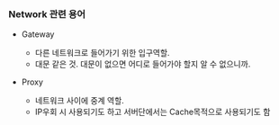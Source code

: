 
### Network 관련 용어

* Gateway 
  + 다른 네트워크로 들어가기 위한 입구역할. 
  + 대문 같은 것. 대문이 없으면 어디로 들어가야 할지 알 수 없으니까. 

* Proxy
  + 네트워크 사이에 중계 역할.
  + IP우회 시 사용되기도 하고 서버단에서는 Cache목적으로 사용되기도 함






